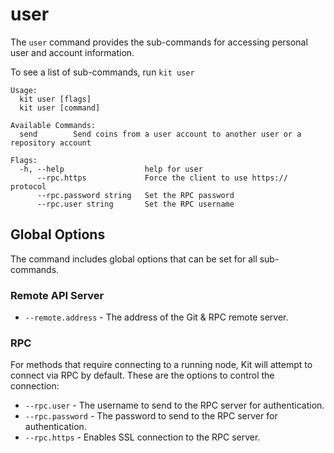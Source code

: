 # user

The `user` command provides the sub-commands for accessing personal user and account information.

To see a list of sub-commands, run `kit user`

```text
Usage:
  kit user [flags]
  kit user [command]

Available Commands:
  send        Send coins from a user account to another user or a repository account

Flags:
  -h, --help                  help for user
      --rpc.https             Force the client to use https:// protocol
      --rpc.password string   Set the RPC password
      --rpc.user string       Set the RPC username
```

## Global Options

The command includes global options that can be set for all sub-commands.

### Remote API Server

* `--remote.address`  - The address of the Git & RPC remote server.

### RPC

For methods that require connecting to a running node, Kit will attempt to connect via RPC by default. These are the options to control the connection:

* `--rpc.user` - The username to send to the RPC server for authentication.
* `--rpc.password` - The password to send to the RPC server for authentication.
* `--rpc.https` - Enables SSL connection to the RPC server. 

